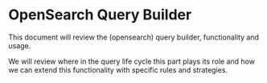 # OpenSearch Query Builder
This document will review the (opensearch) query builder, functionality and usage.

We will review where in the query life cycle this part plays its role and how we can extend this
functionality with specific rules and strategies.

